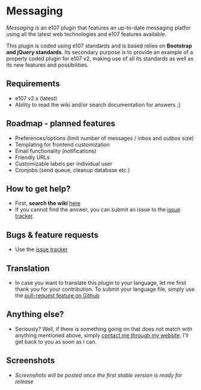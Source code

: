 # Messaging #
*Messaging* is an e107 plugin that features an up-to-date messaging platfor using all the latest web technologies and e107 features available. 

This plugin is coded using e107 standards and is based relies on **Bootstrap and jQuery standards**. Its secondary purpose is to provide an example of a properly coded plugin for e107 v2, making use of all its standards as well as its new features and possibilities.  

## Requirements ##
* e107 v2.x (latest)
* Ability to read the wiki and/or search documentation for answers ;)

## Roadmap - planned features ##
* Preferences/options (limit number of messages / inbox and outbox size)
* Templating for frontend customization
* Email functionality (notifications)
* Friendly URLs
* Customizable labels per individual user 
* Cronjobs (send queue, cleanup database etc.)

## How to get help? ##
* First, **search the wiki** [here](https://github.com/Moc/messaging/wiki)
* If you cannot find the answer, you can submit an issue to the [issue tracker](https://github.com/Moc/messaging/issues).

## Bugs &  feature requests ##
* Use the [issue tracker](https://github.com/Moc/messaging/issues)

## Translation ##
* In case you want to translate this plugin to your language, let me first thank you for your contribution. To submit your language file, simply use the [pull-request feature on Github](https://help.github.com/articles/using-pull-requests) 
 
## Anything else? ##
* Seriously? Well, if there is something going on that does not match with anything mentioned above, simply [contact me through my website](http://www.tijnkuyper.nl). I'll get back to you as soon as I can.

## Screenshots ##
* *Screenshots will be posted once the first stable version is ready for release*